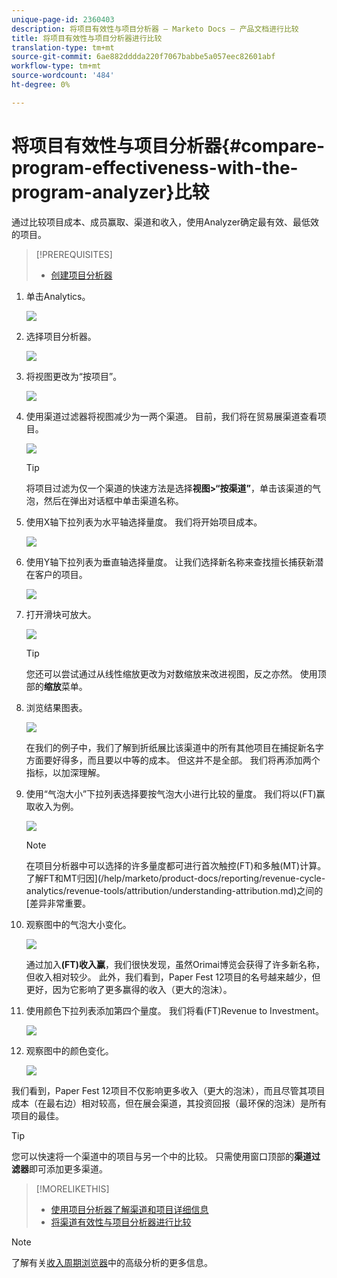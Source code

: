 ```yaml
---
unique-page-id: 2360403
description: 将项目有效性与项目分析器 — Marketo Docs — 产品文档进行比较
title: 将项目有效性与项目分析器进行比较
translation-type: tm+mt
source-git-commit: 6ae882dddda220f7067babbe5a057eec82601abf
workflow-type: tm+mt
source-wordcount: '484'
ht-degree: 0%

---
```



# 将项目有效性与项目分析器{#compare-program-effectiveness-with-the-program-analyzer}比较

通过比较项目成本、成员赢取、渠道和收入，使用Analyzer确定最有效、最低效的项目。

>[!PREREQUISITES]
>
>* [创建项目分析器](create-a-program-analyzer.md)


1. 单击Analytics。

   ![](assets/image2014-9-17-18-3a50-3a30.png)

1. 选择项目分析器。

   ![](assets/image2014-9-17-18-3a50-3a37.png)

1. 将视图更改为“按项目”。

   ![](assets/image2014-9-17-18-3a50-3a44.png)

1. 使用渠道过滤器将视图减少为一两个渠道。 目前，我们将在贸易展渠道查看项目。

   ![](assets/image2014-9-17-18-3a51-3a2.png)

   >[!TIP]
   >
   >将项目过滤为仅一个渠道的快速方法是选择&#x200B;**视图>“按渠道”**，单击该渠道的气泡，然后在弹出对话框中单击渠道名称。

1. 使用X轴下拉列表为水平轴选择量度。 我们将开始项目成本。

   ![](assets/image2014-9-17-18-3a52-3a16.png)

1. 使用Y轴下拉列表为垂直轴选择量度。 让我们选择新名称来查找擅长捕获新潜在客户的项目。

   ![](assets/image2014-9-17-18-3a52-3a26.png)

1. 打开滑块可放大。

   ![](assets/image2014-9-17-18-3a53-3a9.png)

   >[!TIP]
   >
   >您还可以尝试通过从线性缩放更改为对数缩放来改进视图，反之亦然。 使用顶部的&#x200B;**缩放**&#x200B;菜单。

1. 浏览结果图表。

   ![](assets/image2014-9-17-18-3a53-3a49.png)

   在我们的例子中，我们了解到折纸展比该渠道中的所有其他项目在捕捉新名字方面要好得多，而且要以中等的成本。 但这并不是全部。 我们将再添加两个指标，以加深理解。

1. 使用“气泡大小”下拉列表选择要按气泡大小进行比较的量度。 我们将以(FT)赢取收入为例。

   ![](assets/image2014-9-17-18-3a54-3a25.png)

   >[!NOTE]
   >
   >在项目分析器中可以选择的许多量度都可进行首次触控(FT)和多触(MT)计算。 了解FT和MT归因](/help/marketo/product-docs/reporting/revenue-cycle-analytics/revenue-tools/attribution/understanding-attribution.md)之间的[差异非常重要。

1. 观察图中的气泡大小变化。

   ![](assets/image2014-9-17-18-3a54-3a57.png)

   通过加入&#x200B;**(FT)收入赢**，我们很快发现，虽然Orimai博览会获得了许多新名称，但收入相对较少。 此外，我们看到，Paper Fest 12项目的名号越来越少，但更好，因为它影响了更多赢得的收入（更大的泡沫）。

1. 使用颜色下拉列表添加第四个量度。 我们将看(FT)Revenue to Investment。

   ![](assets/image2014-9-17-18-3a55-3a33.png)

1. 观察图中的颜色变化。

   ![](assets/image2014-9-17-18-3a55-3a47.png)

我们看到，Paper Fest 12项目不仅影响更多收入（更大的泡沫），而且尽管其项目成本（在最右边）相对较高，但在展会渠道，其投资回报（最环保的泡沫）是所有项目的最佳。

>[!TIP]
>
>您可以快速将一个渠道中的项目与另一个中的比较。 只需使用窗口顶部的&#x200B;**渠道过滤器**&#x200B;即可添加更多渠道。

>[!MORELIKETHIS]
>
>* [使用项目分析器了解渠道和项目详细信息](explore-program-and-channel-details-with-the-program-analyzer.md)
>* [将渠道有效性与项目分析器进行比较](compare-channel-effectiveness-with-the-program-analyzer.md)


>[!NOTE]
>
>了解有关[收入周期浏览器](https://docs.marketo.com/display/docs/revenue+cycle+analytics)中的高级分析的更多信息。
